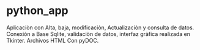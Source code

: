 # python_app

Aplicaciòn con Alta, baja, modificaciòn, Actualizaciòn y consulta de datos.
Conexiòn a Base Sqlite, validaciòn de datos, interfaz gràfica realizada en Tkinter.
Archivos HTML Con pyDOC.


